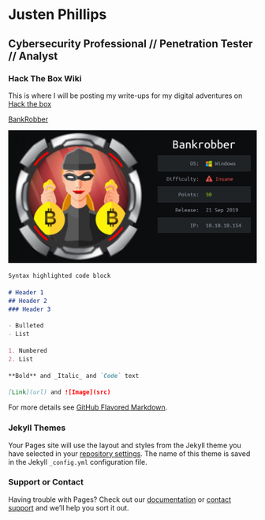 # Justen Phillips
## Cybersecurity Professional // Penetration Tester // Analyst
### Hack The Box Wiki
This is where I will be posting my write-ups for my digital adventures on [Hack the box](https://hackthebox.eu/)

[BankRobber](https://justenphillips.github.io/bankrobber.md/)

![](0_LJx7T2nwjYpeVHXe.jpeg)

```markdown
Syntax highlighted code block

# Header 1
## Header 2
### Header 3

- Bulleted
- List

1. Numbered
2. List

**Bold** and _Italic_ and `Code` text

[Link](url) and ![Image](src)
```

For more details see [GitHub Flavored Markdown](https://guides.github.com/features/mastering-markdown/).

### Jekyll Themes

Your Pages site will use the layout and styles from the Jekyll theme you have selected in your [repository settings](https://github.com/JustenPhillips/justenphillips.github.io/settings). The name of this theme is saved in the Jekyll `_config.yml` configuration file.

### Support or Contact

Having trouble with Pages? Check out our [documentation](https://help.github.com/categories/github-pages-basics/) or [contact support](https://github.com/contact) and we’ll help you sort it out.
